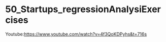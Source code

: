# 50_Startups_regressionAnalysiExercises
Youtube:https://www.youtube.com/watch?v=4f3QoKDPyhs&t=716s
